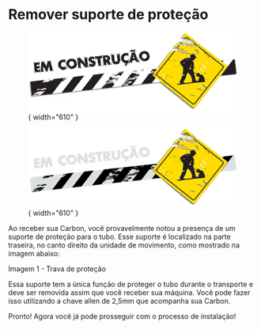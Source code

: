 # Remover suporte de proteção

<figure markdown="span">
  
  ![](../images/construcao-light.png#only-light){ width="610" }
  <figcaption></figcaption>

  ![](../images/construcao-dark.png#only-dark){ width="610" }
  <figcaption></figcaption>
  
</figure>

Ao receber sua Carbon, você provavelmente notou a presença de um suporte de proteção para o tubo. Esse suporte é localizado na parte traseira, no canto direito da unidade de movimento, como mostrado na imagem abaixo:

Imagem 1 - Trava de proteção

Essa suporte tem a única função de proteger o tubo durante o transporte e deve ser removida assim que você receber sua máquina. Você pode fazer isso utilizando a chave allen de 2,5mm que acompanha sua Carbon.

Pronto! Agora você já pode prosseguir com o processo de instalação!